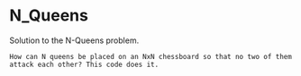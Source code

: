 # N_Queens
Solution to the N-Queens problem. 


    How can N queens be placed on an NxN chessboard so that no two of them attack each other? This code does it.
